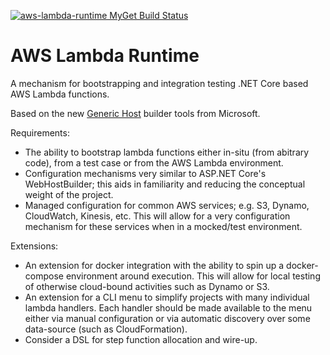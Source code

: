 [![aws-lambda-runtime MyGet Build Status](https://www.myget.org/BuildSource/Badge/aws-lambda-runtime?identifier=0c851967-560e-49a9-9705-ba70883a76d9)](https://www.myget.org/)
# AWS Lambda Runtime

A mechanism for bootstrapping and integration testing .NET Core based AWS Lambda functions.

Based on the new [Generic Host](https://docs.microsoft.com/en-us/aspnet/core/fundamentals/host/generic-host?view=aspnetcore-2.1) 
builder tools from Microsoft.

Requirements:

* The ability to bootstrap lambda functions either in-situ (from abitrary code), from a test case or from the AWS Lambda
  environment.
* Configuration mechanisms very similar to ASP.NET Core's WebHostBuilder; this aids in familiarity and reducing the
  conceptual weight of the project.
* Managed configuration for common AWS services; e.g. S3, Dynamo, CloudWatch, Kinesis, etc. This will allow for a very 
  configuration mechanism for these services when in a mocked/test environment.

Extensions:

* An extension for docker integration with the ability to spin up a docker-compose environment around execution. This
  will allow for local testing of otherwise cloud-bound activities such as Dynamo or S3.
* An extension for a CLI menu to simplify projects with many individual lambda handlers. Each handler should be made
  available to the menu either via manual configuration or via automatic discovery over some data-source 
  (such as CloudFormation).
* Consider a DSL for step function allocation and wire-up.
